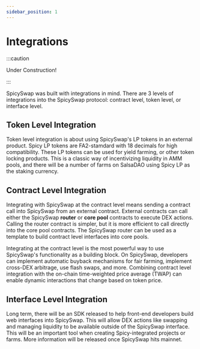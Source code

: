 ```yaml
---
sidebar_position: 1
---
```


# Integrations

:::caution

Under Construction!

:::

SpicySwap was built with integrations in mind. There are 3 levels of integrations into the SpicySwap protocol: contract level, token level, or interface level.


## Token Level Integration

Token level integration is about using SpicySwap's LP tokens in an external product. Spicy LP tokens are FA2-stamdard with 18 decimals for high compatibility. These LP tokens can be used for yield farming, or other token locking products. This is a classic way of incentivizing liquidity in AMM pools, and there will be a number of farms on SalsaDAO using Spicy LP as the staking currency.

## Contract Level Integration

Integrating with SpicySwap at the contract level means sending a contract call into SpicySwap from an external contract. External contracts can call either the SpicySwap **router** or **core pool** contracts to execute DEX actions. Calling the router contract is simpler, but it is more efficient to call directly into the core pool contracts. The SpicySwap router can be used as a template to build contract level interfaces into core pools.

Integrating at the contract level is the most powerful way to use SpicySwap's functionality as a building block. On SpicySwap, developers can implement automatic buyback mechanisms for fair farming, implement cross-DEX arbitrage, use flash swaps, and more. Combining contract level integration with the on-chain time-weighted price average (TWAP) can enable dynamic interactions that change based on token price.

## Interface Level Integration

Long term, there will be an SDK released to help front-end developers build web interfaces into SpicySwap. This will allow DEX actions like swapping and managing liquidity to be available outside of the SpicySwap interface. This will be an important tool when creating Spicy-integrated projects or farms. More information will be released once SpicySwap hits mainnet.